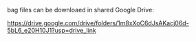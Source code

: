 bag files can be downloaed in shared Google Drive:

https://drive.google.com/drive/folders/1m8xXoC6dJsAKacj06d-5bL6_e20H10J1?usp=drive_link


